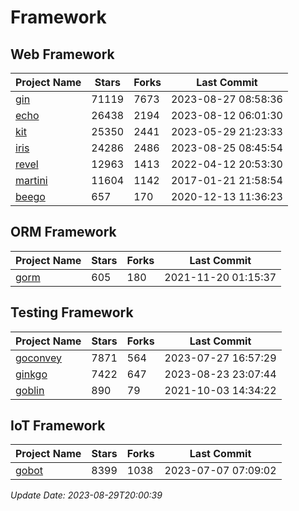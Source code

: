 # Framework

## Web Framework
| Project Name | Stars | Forks | Last Commit |
| ------------ | ----- | ----- | ----------- |
| [gin](https://github.com/gin-gonic/gin) | 71119 | 7673 | 2023-08-27 08:58:36 |
| [echo](https://github.com/labstack/echo) | 26438 | 2194 | 2023-08-12 06:01:30 |
| [kit](https://github.com/go-kit/kit) | 25350 | 2441 | 2023-05-29 21:23:33 |
| [iris](https://github.com/kataras/iris) | 24286 | 2486 | 2023-08-25 08:45:54 |
| [revel](https://github.com/revel/revel) | 12963 | 1413 | 2022-04-12 20:53:30 |
| [martini](https://github.com/go-martini/martini) | 11604 | 1142 | 2017-01-21 21:58:54 |
| [beego](https://github.com/astaxie/beego) | 657 | 170 | 2020-12-13 11:36:23 |

## ORM Framework
| Project Name | Stars | Forks | Last Commit |
| ------------ | ----- | ----- | ----------- |
| [gorm](https://github.com/jinzhu/gorm) | 605 | 180 | 2021-11-20 01:15:37 |

## Testing Framework
| Project Name | Stars | Forks | Last Commit |
| ------------ | ----- | ----- | ----------- |
| [goconvey](https://github.com/smartystreets/goconvey) | 7871 | 564 | 2023-07-27 16:57:29 |
| [ginkgo](https://github.com/onsi/ginkgo) | 7422 | 647 | 2023-08-23 23:07:44 |
| [goblin](https://github.com/franela/goblin) | 890 | 79 | 2021-10-03 14:34:22 |

## IoT Framework
| Project Name | Stars | Forks | Last Commit |
| ------------ | ----- | ----- | ----------- |
| [gobot](https://github.com/hybridgroup/gobot) | 8399 | 1038 | 2023-07-07 07:09:02 |

*Update Date: 2023-08-29T20:00:39*